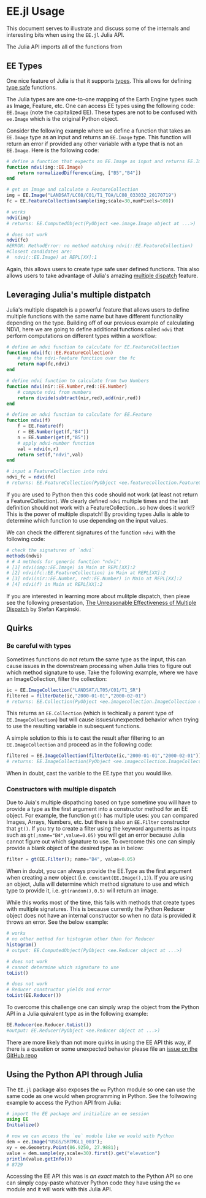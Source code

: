 # EE.jl Usage

This document serves to illustrate and discuss some of the internals and interesting bits when using the `EE.jl` Julia API. 

The Julia API imports all of the functions from 

## EE Types

One nice feature of  Julia is that it supports [types](https://docs.julialang.org/en/v1/manual/types/). This allows for defining [type safe](https://en.wikipedia.org/wiki/Type_safety) functions. 

The Julia types are are one-to-one mapping of the Earth Engine types such as Image, Feature, etc. One can access EE types using the following code: `EE.Image` (note the capitalized EE). These types are not to be confused with `ee.Image` which is the original Python object.

Consider the following example where we define a function that takes an `EE.Image` type as an input and returns an `EE.Image` type. This function will return an error if provided any other variable with a type that is not an `EE.Image`. Here is the following code:

```julia
# define a function that expects an EE.Image as input and returns EE.Image
function ndvi(img::EE.Image)
    return normalizedDifference(img, ["B5","B4"])
end

# get an Image and calculate a FeatureCollection
img = EE.Image("LANDSAT/LC08/C01/T1_TOA/LC08_033032_20170719")
fc = EE.FeatureCollection(sample(img;scale=30,numPixels=500))

# works
ndvi(img)
# returns: EE.ComputedObject(PyObject <ee.image.Image object at ...>)

# does not work
ndvi(fc)
#ERROR: MethodError: no method matching ndvi(::EE.FeatureCollection)
#Closest candidates are:
#  ndvi(::EE.Image) at REPL[XX]:1
```

Again, this allows users to create type safe user defined functions. This also allows users to take advantage of Julia's amazing [multiple dispatch](https://en.wikipedia.org/wiki/Multiple_dispatch) feature.

## Leveraging Julia's multiple distpatch

Julia's multiple dispatch is a powerful feature that allows users to define multiple functions with the same name but have different functionality depending on the type. Building off of our previous example of calculating NDVI, here we are going to define additional functions called `ndvi` that perform computations on different types within a workflow:

```julia
# define an ndvi function to calculate for EE.FeatureCollection
function ndvi(fc::EE.FeatureCollection)
    # map the ndvi-feature function over the fc
    return map(fc,ndvi)
end

# define ndvi function to calculate from two Numbers
function ndvi(nir::EE.Number,red::EE.Number)
    # compute ndvi from numbers
    return divide(subtract(nir,red),add(nir,red))
end

# define an ndvi function to calculate for EE.Feature
function ndvi(f)
    f = EE.Feature(f)
    r = EE.Number(get(f,"B4"))
    n = EE.Number(get(f,"B5"))
    # apply ndvi-number function
    val = ndvi(n,r)
    return set(f,"ndvi",val)
end

# input a FeatureCollection into ndvi
ndvi_fc = ndvi(fc)
# returns: EE.FeatureCollection(PyObject <ee.featurecollection.FeatureCollection object at ...>)
```

If you are used to Python then this code should not work (at least not return a FeatureCollection). We clearly defined `ndvi` multiple times and the last definition should not work with a FeatureCollection...so how does it work!? This is the power of multiple dispatch! By providing types Julia is able to determine which function to use depending on the input values.

We can check the different signatures of the function `ndvi` with the following code:

```julia
# check the signatures of `ndvi`
methods(ndvi)
# # 4 methods for generic function "ndvi":
# [1] ndvi(img::EE.Image) in Main at REPL[XX]:2
# [2] ndvi(fc::EE.FeatureCollection) in Main at REPL[XX]:2
# [3] ndvi(nir::EE.Number, red::EE.Number) in Main at REPL[XX]:2
# [4] ndvi(f) in Main at REPL[XX]:2
```

If you are interested in learning more about mulitple dispatch, then pleae see the following presentation, [The Unreasonable Effectiveness of Multiple Dispatch](https://www.youtube.com/watch?v=kc9HwsxE1OY) by Stefan Karpinski.

## Quirks

### Be careful with types

Sometimes functions do not return the same type as the input, this can cause issues in the downstream processing when Julia tries to figure out which method signature to use. Take the following example, where we have an ImageCollection, filter the collection:

```julia
ic = EE.ImageCollection("LANDSAT/LT05/C01/T1_SR")
filtered = filterDate(ic,"2000-01-01","2000-02-01")
# returns: EE.Collection(PyObject <ee.imagecollection.ImageCollection object at ...>)
```

This returns an `EE.Collection` (which is techically a parent type of `EE.ImageCollection`) but will cause issues/unexpected behavior when trying to use the resulting variable in subsequent functions.

A simple solution to this is to cast the result after filtering to an `EE.ImageCollection` and proceed as in the following code:

```julia
filtered = EE.ImageCollection(filterDate(ic,"2000-01-01","2000-02-01"))
# returns: EE.ImageCollection(PyObject <ee.imagecollection.ImageCollection object at ...>)
```

When in doubt, cast the varible to the EE.type that you would like.

### Constructors with multiple dispatch

Due to Juia's multiple dispathcing based on type sometime you will have to provide a type as the first argument into a constructor method for an EE object. For example, the function `gt()` has multiple uses: you can compared Images, Arrays, Numbers, etc. but there is also an `EE.Filter` constructor that `gt()`. If you try to create a filter using the keyword arguments as inputs such as `gt(;name="B4",value=0.05)` you will get an error because Julia cannot figure out which signature to use. To overcome this one can simply provide a blank object of the desired type as in below:

```julia
filter = gt(EE.Filter(); name="B4", value=0.05)
```

When in doubt, you can always provide the EE.Type as the first argument when creating a new object (i.e. `constant(EE.Image(),1)`). If you are using an object, Julia will determine which method signature to use and which type to provide it, i.e. `gt(random(),0.5)` will return an image.

While this works most of the time, this fails with methods that create types with multiple signatures.  This is because currently the Python Reducer object does not have an internal constructor so when no data is provided it throws an error. See the below example:

```julia
# works
# no other method for histogram other than for Reducer
histogram()
# output: EE.ComputedObject(PyObject <ee.Reducer object at ...>)

# does not work
# cannot determine which signature to use
toList()

# does not work
# Reducer constructor yields and error
toList(EE.Reducer()) 
```

To overcome this challenge one can simply wrap the object from the Python API in a Julia quivalent type as in the following example:

```julia
EE.Reducer(ee.Reducer.toList())
#output: EE.Reducer(PyObject <ee.Reducer object at ...>)
```

There are more likely than not more quirks in using the EE API this way, if there is a question or some unexpected behavior please file an [issue on the GitHub repo](https://github.com/KMarkert/EE.jl/issues)


## Using the Python API through Julia

The `EE.jl` package also exposes the `ee` Python module so one can use the same code as one would when programming in Python. See the follwowing example to access the Python API from Julia:

```julia
# import the EE package and initialize an ee session
using EE
Initialize()

# now we can access the `ee` module like we would with Python
dem = ee.Image("USGS/SRTMGL1_003");
xy = ee.Geometry.Point(86.9250, 27.9881);
value = dem.sample(xy,scale=30).first().get("elevation")
println(value.getInfo())
# 8729 
```

Accessing the EE API this was is *an exact* match to the Python API so one can simply copy-paste whatever Python code they have using the `ee` module and it will work with this Julia API.
